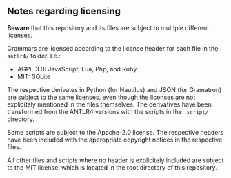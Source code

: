 ## Notes regarding licensing
**Beware** that this repository and its files are subject to multiple different licenses.

Grammars are licensed according to the license header for each file in the `antlr4/` folder. I.e.:

- AGPL-3.0: JavaScript, Lua, Php, and Ruby
- MIT: SQLite 

The respective derivates in Python (for Nautilus) and JSON (for Gramatron) are subject to the same licenses,
even though the licenses are not explicitely mentioned in the files themselves.
The derivatives have been transformed from the ANTLR4 versions with the scripts in the `.script/` directory.

Some scripts are subject to the Apache-2.0 license. 
The respective headers have been included with the appropriate copyright notices in the respective files.

All other files and scripts where no header is explicitely included are subject to the MIT license,
which is located in the root directory of this repository.
